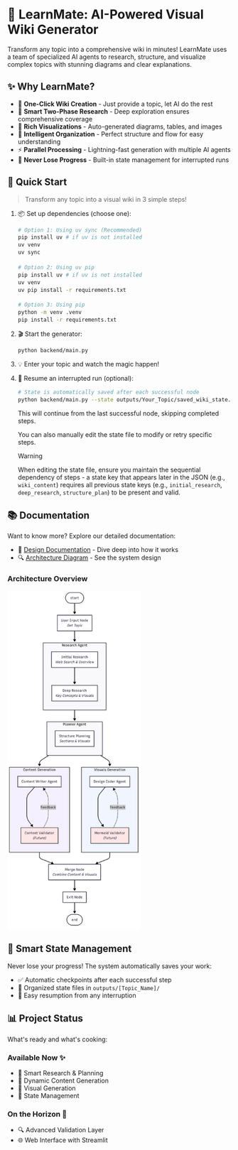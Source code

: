 # 🤖 LearnMate: AI-Powered Visual Wiki Generator

Transform any topic into a comprehensive wiki in minutes! LearnMate uses a team of specialized AI agents to research, structure, and visualize complex topics with stunning diagrams and clear explanations.

## ✨ Why LearnMate?

- 🎯 **One-Click Wiki Creation** - Just provide a topic, let AI do the rest
- 🧠 **Smart Two-Phase Research** - Deep exploration ensures comprehensive coverage
- 🎨 **Rich Visualizations** - Auto-generated diagrams, tables, and images
- 📝 **Intelligent Organization** - Perfect structure and flow for easy understanding
- ⚡ **Parallel Processing** - Lightning-fast generation with multiple AI agents
- 💾 **Never Lose Progress** - Built-in state management for interrupted runs

## 🚀 Quick Start

> Transform any topic into a visual wiki in 3 simple steps!

1. 📦 Set up dependencies (choose one):

   ```bash
   # Option 1: Using uv sync (Recommended)
   pip install uv # if uv is not installed
   uv venv
   uv sync

   # Option 2: Using uv pip
   pip install uv # if uv is not installed
   uv venv
   uv pip install -r requirements.txt

   # Option 3: Using pip
   python -m venv .venv
   pip install -r requirements.txt
   ```

2. 🎬 Start the generator:

   ```bash
   python backend/main.py
   ```

3. 💡 Enter your topic and watch the magic happen!

4. 🔄 Resume an interrupted run (optional):

   ```bash
   # State is automatically saved after each successful node
   python backend/main.py --state outputs/Your_Topic/saved_wiki_state.json
   ```

   This will continue from the last successful node, skipping completed steps.

   You can also manually edit the state file to modify or retry specific steps.

   > [!WARNING]
   > When editing the state file, ensure you maintain the sequential dependency of steps - a state key that appears later in the JSON (e.g., `wiki_content`) requires all previous state keys (e.g., `initial_research`, `deep_research`, `structure_plan`) to be present and valid.

## 📚 Documentation

Want to know more? Explore our detailed documentation:

- 📖 [Design Documentation](documentation/design.md) - Dive deep into how it works
- 🔍 [Architecture Diagram](documentation/multi_agent_design_flowchart.png) - See the system design

### Architecture Overview

<img src="documentation/multi_agent_design_flowchart.png" alt="Multi-Agent Architecture" width="300"/>

## 💾 Smart State Management

Never lose your progress! The system automatically saves your work:

- ✅ Automatic checkpoints after each successful step
- 📁 Organized state files in `outputs/[Topic_Name]/`
- 🔄 Easy resumption from any interruption

## 📊 Project Status

What's ready and what's cooking:

### Available Now ✨

- 🎯 Smart Research & Planning
- 📝 Dynamic Content Generation
- 🎨 Visual Generation
- 💾 State Management

### On the Horizon 🌅

- 🔍 Advanced Validation Layer
- 🌐 Web Interface with Streamlit
